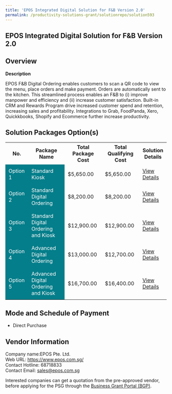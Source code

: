 ```yaml
---
title: 'EPOS Integrated Digital Solution for F&B Version 2.0'
permalink: /productivity-solutions-grant/solutionrepo/solution593
---
```


## EPOS Integrated Digital Solution for F&B Version 2.0

## Overview

**Description**

EPOS F&B Digital Ordering enables customers to scan a QR code to view the menu, place orders and make payment. Orders are automatically sent to the kitchen. This streamlined process enables an F&B to (i) improve manpower and efficiency and (ii) increase customer satisfaction. Built-in CRM and Rewards Program drive increased customer spend and retention, increasing sales and profitability. Integrations to Grab, FoodPanda, Xero, Quickkbooks, Shopify and Ecommerce further increase productivity.

## Solution Packages Option(s)

<table>
<tr>
<th><b>No.</b></th>
<th><b>Package Name</b></th>
<th><b>Total Package Cost</b></th>
<th><b>Total Qualifying Cost</b></th>
<th><b>Solution Details</b></th>
</tr>
<tr>
<td style='padding: 10px; background-color: #037E8A; color: #FFFFFF;'>Option 1</td>
<td style='padding: 10px; background-color: #037E8A; color: #FFFFFF;'>Standard Kiosk</td>
<td style='padding: 10px;'>$5,650.00</td>
<td style='padding: 10px;'>$5,650.00</td>
<td style='padding: 10px;'><a href='/images/psg/EPOS_Desensitised_Annex_3_Part_1.pdf' target='_blank'>View Details</a></td>
</tr>
<tr>
<td style='padding: 10px; background-color: #037E8A; color: #FFFFFF;'>Option 2</td>
<td style='padding: 10px; background-color: #037E8A; color: #FFFFFF;'>Standard Digital Ordering</td>
<td style='padding: 10px;'>$8,200.00</td>
<td style='padding: 10px;'>$8,200.00</td>
<td style='padding: 10px;'><a href='/images/psg/EPOS_Desensitised_Annex_3_Part_2.pdf' target='_blank'>View Details</a></td>
</tr>
<tr>
<td style='padding: 10px; background-color: #037E8A; color: #FFFFFF;'>Option 3</td>
<td style='padding: 10px; background-color: #037E8A; color: #FFFFFF;'>Standard Digital Ordering and Kiosk</td>
<td style='padding: 10px;'>$12,900.00</td>
<td style='padding: 10px;'>$12,900.00</td>
<td style='padding: 10px;'><a href='/images/psg/EPOS_Desensitised_Annex_3_Part_3.pdf' target='_blank'>View Details</a></td>
</tr>
<tr>
<td style='padding: 10px; background-color: #037E8A; color: #FFFFFF;'>Option 4</td>
<td style='padding: 10px; background-color: #037E8A; color: #FFFFFF;'>Advanced Digital Ordering</td>
<td style='padding: 10px;'>$13,000.00</td>
<td style='padding: 10px;'>$12,700.00</td>
<td style='padding: 10px;'><a href='/images/psg/EPOS_Desensitised_Annex_3_Part_4.pdf' target='_blank'>View Details</a></td>
</tr>
<tr>
<td style='padding: 10px; background-color: #037E8A; color: #FFFFFF;'>Option 5</td>
<td style='padding: 10px; background-color: #037E8A; color: #FFFFFF;'>Advanced Digital Ordering and Kiosk</td>
<td style='padding: 10px;'>$16,700.00</td>
<td style='padding: 10px;'>$16,400.00</td>
<td style='padding: 10px;'><a href='/images/psg/EPOS_Desensitised_Annex_3_Part_5.pdf' target='_blank'>View Details</a></td>
</tr>
</table>

## Mode and Schedule of Payment

 - Direct Purchase

## Vendor Information

 Company name:EPOS Pte. Ltd.<br>Web URL: https://www.epos.com.sg/ <br>Contact Hotline: 68718833 <br>Contact Email: sales@epos.com.sg 

Interested companies can get a quotation from the pre-approved vendor, before applying for the PSG through the <a href='https://www.businessgrants.gov.sg/' target='_blank' rel='noopener'>Business Grant Portal (BGP)</a>.

<script src="/jquery/resize-tables.js"></script>
